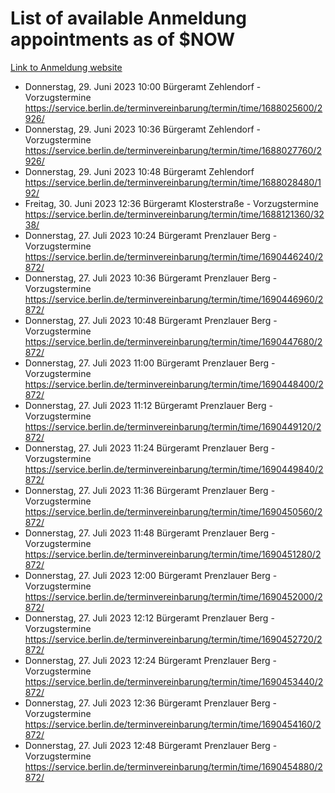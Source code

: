 # List of available Anmeldung appointments as of $NOW
[Link to Anmeldung website](https://service.berlin.de/terminvereinbarung/termin/tag.php?termin=1&anliegen[]=120686&dienstleisterlist=122210,122217,327316,122219,327312,122227,327314,122231,327346,122243,327348,122254,122252,329742,122260,329745,122262,329748,122271,327278,122273,327274,122277,327276,330436,122280,327294,122282,327290,122284,327292,122291,327270,122285,327266,122286,327264,122296,327268,150230,329760,122297,327286,122294,327284,122312,329763,122314,329775,122304,327330,122311,327334,122309,327332,317869,122281,327352,122279,329772,122283,122276,327324,122274,327326,122267,329766,122246,327318,122251,327320,122257,327322,122208,327298,122226,327300&herkunft=http%3A%2F%2Fservice.berlin.de%2Fdienstleistung%2F120686%2F)
- Donnerstag, 29. Juni 2023 10:00 Bürgeramt Zehlendorf - Vorzugstermine https://service.berlin.de/terminvereinbarung/termin/time/1688025600/2926/
- Donnerstag, 29. Juni 2023 10:36 Bürgeramt Zehlendorf - Vorzugstermine https://service.berlin.de/terminvereinbarung/termin/time/1688027760/2926/
- Donnerstag, 29. Juni 2023 10:48 Bürgeramt Zehlendorf https://service.berlin.de/terminvereinbarung/termin/time/1688028480/192/
- Freitag, 30. Juni 2023 12:36 Bürgeramt Klosterstraße - Vorzugstermine https://service.berlin.de/terminvereinbarung/termin/time/1688121360/3238/
- Donnerstag, 27. Juli 2023 10:24 Bürgeramt Prenzlauer Berg - Vorzugstermine https://service.berlin.de/terminvereinbarung/termin/time/1690446240/2872/
- Donnerstag, 27. Juli 2023 10:36 Bürgeramt Prenzlauer Berg - Vorzugstermine https://service.berlin.de/terminvereinbarung/termin/time/1690446960/2872/
- Donnerstag, 27. Juli 2023 10:48 Bürgeramt Prenzlauer Berg - Vorzugstermine https://service.berlin.de/terminvereinbarung/termin/time/1690447680/2872/
- Donnerstag, 27. Juli 2023 11:00 Bürgeramt Prenzlauer Berg - Vorzugstermine https://service.berlin.de/terminvereinbarung/termin/time/1690448400/2872/
- Donnerstag, 27. Juli 2023 11:12 Bürgeramt Prenzlauer Berg - Vorzugstermine https://service.berlin.de/terminvereinbarung/termin/time/1690449120/2872/
- Donnerstag, 27. Juli 2023 11:24 Bürgeramt Prenzlauer Berg - Vorzugstermine https://service.berlin.de/terminvereinbarung/termin/time/1690449840/2872/
- Donnerstag, 27. Juli 2023 11:36 Bürgeramt Prenzlauer Berg - Vorzugstermine https://service.berlin.de/terminvereinbarung/termin/time/1690450560/2872/
- Donnerstag, 27. Juli 2023 11:48 Bürgeramt Prenzlauer Berg - Vorzugstermine https://service.berlin.de/terminvereinbarung/termin/time/1690451280/2872/
- Donnerstag, 27. Juli 2023 12:00 Bürgeramt Prenzlauer Berg - Vorzugstermine https://service.berlin.de/terminvereinbarung/termin/time/1690452000/2872/
- Donnerstag, 27. Juli 2023 12:12 Bürgeramt Prenzlauer Berg - Vorzugstermine https://service.berlin.de/terminvereinbarung/termin/time/1690452720/2872/
- Donnerstag, 27. Juli 2023 12:24 Bürgeramt Prenzlauer Berg - Vorzugstermine https://service.berlin.de/terminvereinbarung/termin/time/1690453440/2872/
- Donnerstag, 27. Juli 2023 12:36 Bürgeramt Prenzlauer Berg - Vorzugstermine https://service.berlin.de/terminvereinbarung/termin/time/1690454160/2872/
- Donnerstag, 27. Juli 2023 12:48 Bürgeramt Prenzlauer Berg - Vorzugstermine https://service.berlin.de/terminvereinbarung/termin/time/1690454880/2872/
